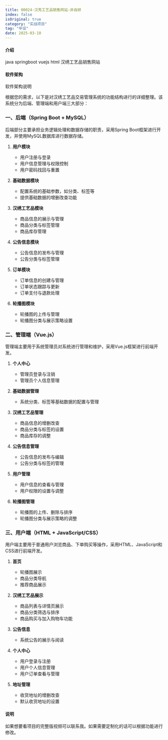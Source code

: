 ```yaml
---
title: 00024-汉秀工艺品销售网站-非自研
index: false
isOriginal: true
category: "实战项目"
tag: "毕设"
date: 2025-03-10
---
```


#### 介绍
java springboot vuejs html 汉绣工艺品销售网站

#### 软件架构
软件架构说明

根据您的需求，以下是对汉绣工艺品交易管理系统的功能结构进行的详细整理。该系统分为后端、管理端和用户端三大部分：

### 一、后端（Spring Boot + MySQL）

后端部分主要承担业务逻辑处理和数据存储的职责，采用Spring Boot框架进行开发，并使用MySQL数据库进行数据存储。

1. **用户模块**
    - 用户注册与登录
    - 用户信息管理与权限控制
    - 用户密码找回与重置

2. **基础数据模块**
    - 配置系统的基础参数，如分类、标签等
    - 提供基础数据的增删改查功能

3. **汉绣工艺品模块**
    - 商品信息的展示与管理
    - 商品分类与标签管理
    - 商品库存管理

4. **公告信息模块**
    - 公告信息的发布与管理
    - 公告分类与标签管理

5. **订单模块**
    - 订单信息的创建与管理
    - 订单状态跟踪与更新
    - 订单支付与退款处理

6. **轮播图模块**
    - 轮播图的上传与管理
    - 轮播图分类与展示策略设置

### 二、管理端（Vue.js）

管理端主要用于系统管理员对系统进行管理和维护，采用Vue.js框架进行前端开发。

1. **个人中心**
    - 管理员登录与注销
    - 管理员个人信息管理

2. **基础数据管理**
    - 系统分类、标签等基础数据的配置与管理

3. **汉绣工艺品管理**
    - 商品信息的增删改查
    - 商品分类与标签的设置
    - 商品库存的调整

4. **公告信息管理**
    - 公告信息的发布与编辑
    - 公告分类与标签的管理

5. **用户管理**
    - 用户信息的查看与管理
    - 用户权限的设置与调整

6. **轮播图管理**
    - 轮播图的上传、删除与排序
    - 轮播图分类与展示策略的调整

### 三、用户端（HTML + JavaScript/CSS）

用户端主要用于普通用户浏览商品、下单购买等操作，采用HTML、JavaScript和CSS进行前端开发。

1. **首页**
    - 轮播图展示
    - 商品分类导航
    - 推荐商品展示

2. **汉绣工艺品展示**
    - 商品列表与详情页展示
    - 商品分类筛选与排序
    - 商品购买与加入购物车功能

3. **公告信息**
    - 系统公告的展示与阅读

4. **个人中心**
    - 用户登录与注册
    - 用户个人信息管理
    - 用户订单查看与管理

5. **地址管理**
    - 收货地址的增删改查
    - 默认收货地址的设置

#### 说明
如果想要看项目的完整版视频可以联系我。如果需要定制化的话可以根据功能进行修改。
